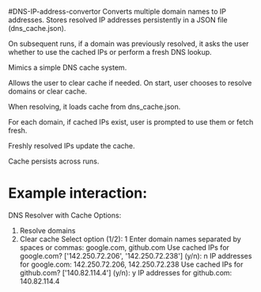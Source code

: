 #DNS-IP-address-convertor
Converts multiple domain names to IP addresses.
Stores resolved IP addresses persistently in a JSON file (dns_cache.json).

On subsequent runs, if a domain was previously resolved, it asks the user whether to use the cached IPs or perform a fresh DNS lookup.

Mimics a simple DNS cache system.

Allows the user to clear cache if needed.
On start, user chooses to resolve domains or clear cache.

When resolving, it loads cache from dns_cache.json.

For each domain, if cached IPs exist, user is prompted to use them or fetch fresh.

Freshly resolved IPs update the cache.

Cache persists across runs.

# Example interaction:

DNS Resolver with Cache
Options:
1. Resolve domains
2. Clear cache
Select option (1/2): 1
Enter domain names separated by spaces or commas: google.com, github.com
Use cached IPs for google.com?
['142.250.72.206', '142.250.72.238'] (y/n): n
IP addresses for google.com:
142.250.72.206, 142.250.72.238
Use cached IPs for github.com?
 ['140.82.114.4'] (y/n): y
IP addresses for github.com: 140.82.114.4

